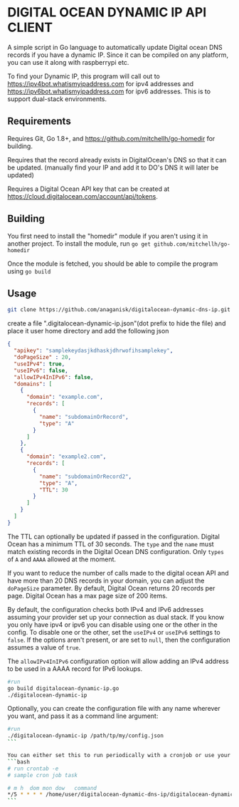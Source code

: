 # DIGITAL OCEAN DYNAMIC IP API CLIENT
A simple script in Go language to automatically update Digital ocean DNS records if you have a dynamic IP. Since it can be compiled on any platform, you can use it along with raspberrypi etc.

To find your Dynamic IP, this program will call out to https://ipv4bot.whatismyipaddress.com for ipv4 addresses and https://ipv6bot.whatismyipaddress.com for ipv6 addresses. This is to support dual-stack environments.

## Requirements
Requires Git, Go 1.8+, and https://github.com/mitchellh/go-homedir for building.

Requires that the record already exists in DigitalOcean's DNS so that it can be updated.
(manually find your IP and add it to DO's DNS it will later be updated)

Requires a Digital Ocean API key that can be created at https://cloud.digitalocean.com/account/api/tokens.

## Building
You first need to install the "homedir" module if you aren't using it in another project. To install the module, run `go get github.com/mitchellh/go-homedir`

Once the module is fetched, you should be able to compile the program using `go build`

## Usage
```bash
git clone https://github.com/anaganisk/digitalocean-dynamic-dns-ip.git
```
create a file ".digitalocean-dynamic-ip.json"(dot prefix to hide the file) and place it user home directory and add the following json

```json
{
  "apikey": "samplekeydasjkdhaskjdhrwofihsamplekey",
  "doPageSize" : 20,
  "useIPv4": true,
  "useIPv6": false,
  "allowIPv4InIPv6": false,
  "domains": [
    {
      "domain": "example.com",
      "records": [
        {
          "name": "subdomainOrRecord",
          "type": "A"
        }
      ]
    },
    {
      "domain": "example2.com",
      "records": [
        {
          "name": "subdomainOrRecord2",
          "type": "A",
          "TTL": 30
        }
      ]
    }
  ]
}
```
The TTL can optionally be updated if passed in the configuration. Digital Ocean has a minimum TTL of 30 seconds. The `type` and the `name` must match existing records in the Digital Ocean DNS configuration. Only `types` of `A` and `AAAA` allowed at the moment.

If you want to reduce the number of calls made to the digital ocean API and have more than 20 DNS records in your domain, you can adjust the `doPageSize` parameter. By default, Digital Ocean returns 20 records per page. Digital Ocean has a max page size of 200 items.

By default, the configuration checks both IPv4 and IPv6 addresses assuming your provider set up your connection as dual stack. If you know you only have ipv4 or ipv6 you can disable using one or the other in the config. To disable one or the other, set the `useIPv4` or `useIPv6` settings to `false`. If the options aren't present, or are set to `null`, then the configuration assumes a value of `true`.

The `allowIPv4InIPv6` configuration option will allow adding an IPv4 address to be used in a AAAA record for IPv6 lookups.

```bash
#run
go build digitalocean-dynamic-ip.go
./digitalocean-dynamic-ip
```

Optionally, you can create the configuration file with any name wherever you want, and pass it as a command line argument:
````bash
#run
./digitalocean-dynamic-ip /path/tp/my/config.json
```

You can either set this to run periodically with a cronjob or use your own method.
```bash
# run crontab -e
# sample cron job task 

# m h  dom mon dow   command
*/5 * * * * /home/user/digitalocean-dynamic-dns-ip/digitalocean-dynamic-ip
```
